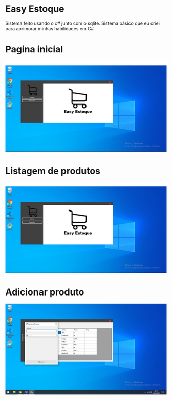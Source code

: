 
# Easy Estoque

Sistema feito usando o c# junto com o sqlite. Sistema básico
que eu criei para aprimorar minhas habilidades em C#
# Pagina inicial
![plot](./Images/home.jpg)
# Listagem de produtos
![plot](./Images/home.jpg)
# Adicionar produto
![plot](./Images/addproduto.jpg)
